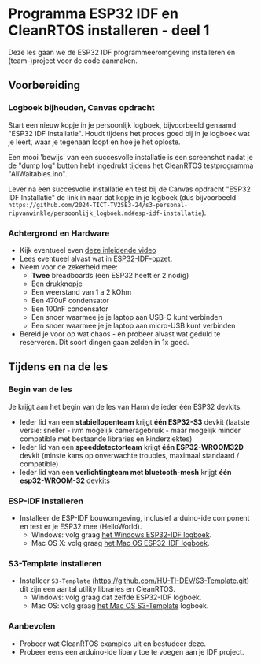 # Programma ESP32 IDF en CleanRTOS installeren - deel 1

Deze les gaan we de ESP32 IDF programmeeromgeving installeren en (team-)project voor de code aanmaken.

## Voorbereiding

### Logboek bijhouden, Canvas opdracht

Start een nieuw kopje in je persoonlijk logboek, bijvoorbeeld genaamd "ESP32 IDF Installatie".
Houdt tijdens het proces goed bij in je logboek wat je leert, waar je tegenaan loopt en hoe je het oploste.

Een mooi 'bewijs' van een succesvolle installatie is een screenshot nadat je de "dump log" button hebt ingedrukt tijdens het CleanRTOS testprogramma "AllWaitables.ino".

Lever na een succesvolle installatie en test bij de Canvas opdracht "ESP32 IDF Installatie" de link in naar dat kopje in je logboek (dus bijvoorbeeld `https://github.com/2024-TICT-TV2SE3-24/s3-personal-ripvanwinkle/persoonlijk_logboek.md#esp-idf-installatie`).

### Achtergrond en Hardware

- Kijk eventueel even [deze inleidende video](https://youtu.be/DKVyf8Wh0kE)
- Lees eventueel alvast wat in [ESP32-IDF-opzet](../../infrastructuur/ESP32-IDF-opzet/ESP32-IDF-opzet-Windows.md).
- Neem voor de zekerheid mee:
  - **Twee** breadboards (een ESP32 heeft er 2 nodig)
  - Een drukknopje
  - Een weerstand van 1 a 2 kOhm
  - Een 470uF condensator
  - Een 100nF condensator
  - Een snoer waarmee je je laptop aan USB-C kunt verbinden
  - Een snoer waarmee je je laptop aan micro-USB kunt verbinden
- Bereid je voor op wat chaos - en probeer alvast wat geduld te reserveren.
  Dit soort dingen gaan zelden in 1x goed.

## Tijdens en na de les

### Begin van de les

Je krijgt aan het begin van de les van Harm de ieder één ESP32 devkits:

- Ieder lid van een **stabiellopenteam** krijgt **één ESP32-S3** devkit
  (laatste versie: sneller - ivm mogelijk cameragebruik - maar mogelijk minder
   compatible met bestaande libraries en kinderziektes)
- Ieder lid van een **speeddetectorteam** krijgt **één ESP32-WROOM32D** devkit
  (minste kans op onverwachte troubles, maximaal standaard / compatible)
- Ieder lid van een **verlichtingteam met bluetooth-mesh** krijgt **één esp32-WROOM-32** devkits
  
### ESP-IDF installeren

- Installeer de ESP-IDF bouwomgeving, inclusief arduino-ide component en test er je ESP32 mee (HelloWorld).
  - Windows: volg graag [het Windows ESP32-IDF logboek](../../infrastructuur/ESP32-IDF-opzet/ESP32-IDF-opzet-Windows.md).
  - Mac OS X: volg graag [het Mac OS ESP32-IDF logboek](../../infrastructuur/ESP32-IDF-opzet/ESP32-IDF-opzet-Mac-OS.md).

### S3-Template installeren

- Installeer `S3-Template` (https://github.com/HU-TI-DEV/S3-Template.git) dit zijn een aantal utility libraries en CleanRTOS.
  - Windows: volg graag dat zelfde ESP32-IDF logboek.
  - Mac OS: volg graag [het Mac OS S3-Template](../../infrastructuur/ESP32-IDF-opzet/Other-OS-examples/S3-Template-Mac-OS.md) logboek.

### Aanbevolen

- Probeer wat CleanRTOS examples uit en bestudeer deze.
- Probeer eens een arduino-ide libary toe te voegen aan je IDF project.
